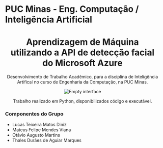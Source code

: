 # PUC Minas - Eng. Computação / Inteligência Artificial
<h1 align="center">Aprendizagem de Máquina utilizando a API de detecção facial do Microsoft Azure</h1>
<p align="center">Desenvolvimento de Trabalho Acadêmico, para a disciplina de Inteligência Artifical no curso de Engenharia da Computação, na PUC Minas.</p>

<p align="center">
    <img src="https://i.imgur.com/qg1SO1P.png" alt="Empty interface">
</p>
<p align="center">Trabalho realizado em Python, disponibilizados código e executável.</p>

### Componentes do Grupo
 - Lucas Teixeira Matos Diniz
 - Mateus Felipe Mendes Viana
 - Otávio Augusto Martins
 - Thales Durães de Aguiar Marques
